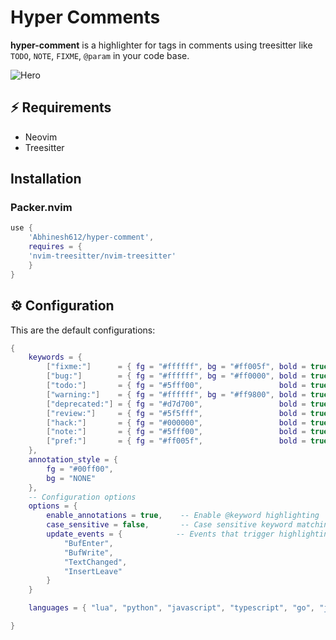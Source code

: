 # Hyper Comments

**hyper-comment** is a highlighter for tags in comments using treesitter like
`TODO`, `NOTE`, `FIXME`, `@param` in your code base.


![Hero](https://github.com/user-attachments/assets/8185e7e9-11d9-4532-bf09-4c211a4e677e)


## ⚡️ Requirements

- Neovim 
- Treesitter

## Installation
### Packer.nvim
``` lua
use {
	'Abhinesh612/hyper-comment',
	requires = {
	'nvim-treesitter/nvim-treesitter'
	}
}

```

## ⚙️ Configuration

This are the default configurations:

```lua
{
    keywords = {
		["fixme:"]      = { fg = "#ffffff", bg = "#ff005f", bold = true },
		["bug:"]        = { fg = "#ffffff", bg = "#ff0000", bold = true },
		["todo:"]       = { fg = "#5fff00",				    bold = true },
		["warning:"]    = { fg = "#ffffff", bg = "#ff9800", bold = true },
		["deprecated:"] = { fg = "#d7d700",				    bold = true },
		["review:"]     = { fg = "#5f5fff", 			    bold = true },
		["hack:"]       = { fg = "#000000", 			    bold = true },
		["note:"]       = { fg = "#5fff00", 			    bold = true },
		["pref:"]       = { fg = "#ff005f", 			    bold = true },
    },
    annotation_style = {
        fg = "#00ff00",
        bg = "NONE"
    },
    -- Configuration options
    options = {
        enable_annotations = true,    -- Enable @keyword highlighting
        case_sensitive = false,       -- Case sensitive keyword matching
        update_events = {            -- Events that trigger highlighting update
            "BufEnter",
            "BufWrite",
            "TextChanged",
            "InsertLeave"
        }
    }

	languages = { "lua", "python", "javascript", "typescript", "go", "java", "c", "cpp", "rust", "sh" }

}
```
